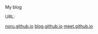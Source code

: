 My blog

URL:

[noru.github.io](https://noru.github.io)
[blog.github.io](https://noru.github.io)
[meet.github.io](https://noru.github.io)
